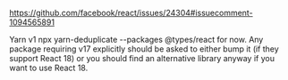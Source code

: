 https://github.com/facebook/react/issues/24304#issuecomment-1094565891

Yarn v1
npx yarn-deduplicate --packages @types/react for now. Any package requiring v17 explicitly should be asked to either bump it (if they support React 18) or you should find an alternative library anyway if you want to use React 18.